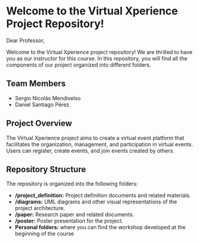 # Welcome to the Virtual Xperience Project Repository!

Dear Professor,

Welcome to the Virtual Xperience project repository! We are thrilled to have you as our instructor for this course. In this repository, you will find all the components of our project organized into different folders.

## Team Members
- Sergio Nicolás Mendivelso
- Daniel Santiago Pérez

## Project Overview
The Virtual Xperience project aims to create a virtual event platform that facilitates the organization, management, and participation in virtual events. Users can register, create events, and join events created by others.

## Repository Structure
The repository is organized into the following folders:
- **/project_definition:** Project definition documents and related materials.
- **/diagrams:** UML diagrams and other visual representations of the project architecture.
- **/paper:** Research paper and related documents.
- **/poster:** Poster presentation for the project.
-  **Personal folders:** where you can find the workshop developed at the beginning of the course
